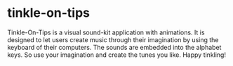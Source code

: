 # tinkle-on-tips
Tinkle-On-Tips is a visual sound-kit application with animations. It is designed to let users create music
through their imagination by using the keyboard of their computers. The sounds are embedded into the 
alphabet keys. So use your imagination and create the tunes you like. Happy tinkling!
